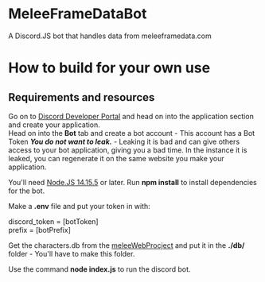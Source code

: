 # MeleeFrameDataBot
A Discord.JS bot that handles data from meleeframedata.com


# How to build for your own use

## Requirements and resources

Go on to [Discord Developer Portal](https://discord.com/developers/) and head on into the application section and create your application.  
Head on into the **Bot** tab and create a bot account - This account has a Bot Token ***You do not want to leak.*** - Leaking it is bad and can give others access to your bot application, giving you a bad time. In the instance it is leaked, you can regenerate it on the same website you make your application.  

You'll need [Node.JS 14.15.5](https://nodejs.org/en/) or later. Run **npm install** to install dependencies for the bot.

Make a **.env** file and put your token in with:

discord_token = [botToken]  
prefix = [botPrefix]

Get the characters.db from the [meleeWebProcject](https://github.com/mitchhit234/meleeWebProject) and put it in the **./db/** folder - You'll have to make this folder.  

Use the command **node index.js** to run the discord bot. 
